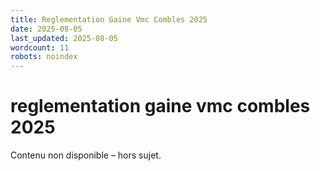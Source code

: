 ```yaml
---
title: Reglementation Gaine Vmc Combles 2025
date: 2025-08-05
last_updated: 2025-08-05
wordcount: 11
robots: noindex
---
```


# reglementation gaine vmc combles 2025

Contenu non disponible – hors sujet.